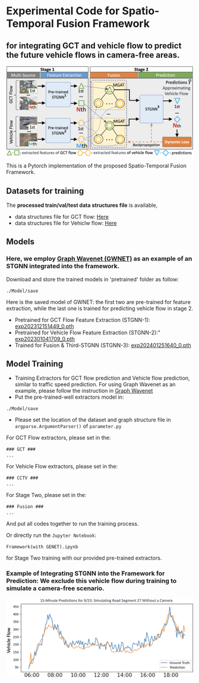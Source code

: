 
# Experimental Code for Spatio-Temporal Fusion Framework
## for integrating GCT and vehicle flow to predict the future vehicle flows in camera-free areas.

![dataset](https://github.com/cylin-gn/Tel2Veh/blob/main/Figure/fusion_model.png)

This is a Pytorch implementation of the proposed Spatio-Temporal Fusion Framework.

## Datasets for training
The **processed train/val/test data structures file** is available, 
- data structures file for GCT flow: [Here](https://github.com/cylin-gn/Tel2Veh/tree/main/Data/hsin_9_CCTV_0600_1900_rename)
- data structures file for Vehiclw flow: [Here](https://github.com/cylin-gn/Tel2Veh/tree/main/Data/hsin_9_CCTV_0600_1900_rename)

## Models

### Here, we employ [Graph Wavenet (GWNET)](https://github.com/nnzhan/Graph-WaveNet) as an example of an STGNN integrated into the framework.

Download and store the trained models in 'pretrained' folder as follow:

```
./Model/save
```
Here is the saved model of GWNET: the first two are pre-trained for feature extraction, while the last one is trained for predicting vehicle flow in stage 2.
- Pretrained for GCT Flow Feature Extraction (STGNN-1): [exp202312151449_0.pth](https://github.com/cylin-gn/Tel2Veh/blob/main/Model/save/exp202312151449_0.pth)
- Pretrained for Vehicle Flow Feature Extraction (STGNN-2):" [exp202301041709_0.pth](https://github.com/cylin-gn/Tel2Veh/blob/main/Model/save/exp202401251640_0.pth)
- Trained for Fusion & Third-STGNN (STGNN-3): [exp202401251640_0.pth](https://github.com/cylin-gn/Tel2Veh/blob/main/Model/save/exp202401251640_0.pth)


## Model Training

- Training Extractors for GCT flow prediction and Vehicle flow prediction, similar to traffic speed prediction.
  For using Graph Wavenet as an example, please follow the instruction in [Graph Wavenet](https://github.com/nnzhan/Graph-WaveNet) 
- Put the pre-trained-well extractors model in:
```
./Model/save
```
- Please set the location of the dataset and graph structure file in `argparse.ArgumentParser()` of `parameter.py`

For GCT Flow extractors, please set in the:
```
### GCT ###
...
```

For Vehicle Flow extractors, please set in the:
```
### CCTV ###
...
```

For Stage Two, please set in the:
```
### Fusion ###
...
```

And put all codes together to run the training process.

Or directly run the `Jupyter Notebook`:

```
Framework(with GENET).ipynb
```

for Stage Two training with our provided pre-trained extractors.

### Example of Integrating STGNN into the Framework for Prediction: We exclude this vehicle flow during training to simulate a camera-free scenario.
![dataset](https://github.com/cylin-gn/Tel2Veh/blob/main/Figure/output.png)


